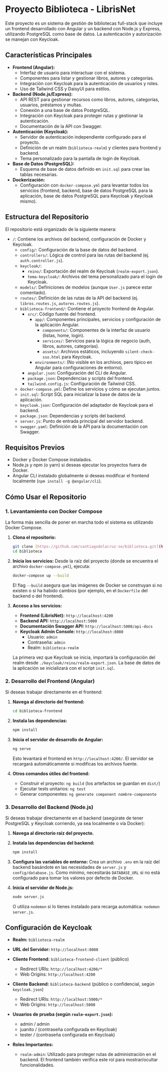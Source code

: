 # Proyecto Biblioteca - LibrisNet

Este proyecto es un sistema de gestión de bibliotecas full-stack que incluye un frontend desarrollado con Angular y un backend con Node.js y Express, utilizando PostgreSQL como base de datos. La autenticación y autorización se manejan con Keycloak.

## Características Principales

* **Frontend (Angular):**
    * Interfaz de usuario para interactuar con el sistema.
    * Componentes para listar y gestionar libros, autores y categorías.
    * Integración con Keycloak para la autenticación de usuarios y roles.
    * Uso de Tailwind CSS y DaisyUI para estilos.
* **Backend (Node.js/Express):**
    * API REST para gestionar recursos como libros, autores, categorías, usuarios, préstamos y multas.
    * Conexión a una base de datos PostgreSQL.
    * Integración con Keycloak para proteger rutas y gestionar la autenticación.
    * Documentación de la API con Swagger.
* **Autenticación (Keycloak):**
    * Servidor de autenticación independiente configurado para el proyecto.
    * Definición de un realm (`biblioteca-realm`) y clientes para frontend y backend.
    * Tema personalizado para la pantalla de login de Keycloak.
* **Base de Datos (PostgreSQL):**
    * Esquema de base de datos definido en `init.sql` para crear las tablas necesarias.
* **Dockerización:**
    * Configuración con `docker-compose.yml` para levantar todos los servicios (frontend, backend, base de datos PostgreSQL para la aplicación, base de datos PostgreSQL para Keycloak y Keycloak mismo).

## Estructura del Repositorio

El repositorio está organizado de la siguiente manera:

* `/`: Contiene los archivos del backend, configuración de Docker y Keycloak.
    * `config/`: Configuración de la base de datos del backend.
    * `controllers/`: Lógica de control para las rutas del backend (ej. `auth.controller.js`).
    * `keycloak/`:
        * `reino/`: Exportación del realm de Keycloak (`realm-export.json`).
        * `tema-keycloak/`: Archivos del tema personalizado para el login de Keycloak.
    * `models/`: Definiciones de modelos (aunque `User.js` parece estar comentado).
    * `routes/`: Definición de las rutas de la API del backend (ej. `libros.routes.js`, `autores.routes.js`).
    * `biblioteca-frontend/`: Contiene el proyecto frontend de Angular.
        * `src/`: Código fuente del frontend.
            * `app/`: Componentes principales, servicios y configuración de la aplicación Angular.
                * `components/`: Componentes de la interfaz de usuario (listas, home, login).
                * `services/`: Servicios para la lógica de negocio (auth, libros, autores, categorías).
                * `assets/`: Archivos estáticos, incluyendo `silent-check-sso.html` para Keycloak.
            * `environments/`: (No visible en los archivos, pero típico en Angular para configuraciones de entorno).
        * `angular.json`: Configuración del CLI de Angular.
        * `package.json`: Dependencias y scripts del frontend.
        * `tailwind.config.js`: Configuración de Tailwind CSS.
    * `docker-compose.yml`: Define los servicios y cómo se ejecutan juntos.
    * `init.sql`: Script SQL para inicializar la base de datos de la aplicación.
    * `keycloak.json`: Configuración del adaptador de Keycloak para el backend.
    * `package.json`: Dependencias y scripts del backend.
    * `server.js`: Punto de entrada principal del servidor backend.
    * `swagger.yaml`: Definición de la API para la documentación con Swagger.

## Requisitos Previos

* Docker y Docker Compose instalados.
* Node.js y npm (o yarn) si deseas ejecutar los proyectos fuera de Docker.
* Angular CLI instalado globalmente si deseas modificar el frontend localmente (`npm install -g @angular/cli`).

## Cómo Usar el Repositorio

### 1. Levantamiento con Docker Compose

La forma más sencilla de poner en marcha todo el sistema es utilizando Docker Compose.

1.  **Clona el repositorio:**
    ```bash
    git clone [https://github.com/santiagodelacruz-se/biblioteca.git](https://github.com/santiagodelacruz-se/biblioteca.git)
    cd biblioteca
    ```

2.  **Inicia los servicios:**
    Desde la raíz del proyecto (donde se encuentra el archivo `docker-compose.yml`), ejecuta:
    ```bash
    docker-compose up --build
    ```
    El flag `--build` asegura que las imágenes de Docker se construyan si no existen o si ha habido cambios (por ejemplo, en el `Dockerfile` del backend o del frontend).

3.  **Acceso a los servicios:**
    * **Frontend (LibrisNet):** `http://localhost:4200`
    * **Backend API:** `http://localhost:5000`
    * **Documentación Swagger API:** `http://localhost:5000/api-docs`
    * **Keycloak Admin Console:** `http://localhost:8080`
        * Usuario: `admin`
        * Contraseña: `admin`
        * Realm: `biblioteca-realm`

    La primera vez que Keycloak se inicia, importará la configuración del realm desde `./keycloak/reino/realm-export.json`.
    La base de datos de la aplicación se inicializará con el script `init.sql`.

### 2. Desarrollo del Frontend (Angular)

Si deseas trabajar directamente en el frontend:

1.  **Navega al directorio del frontend:**
    ```bash
    cd biblioteca-frontend
    ```

2.  **Instala las dependencias:**
    ```bash
    npm install
    ```

3.  **Inicia el servidor de desarrollo de Angular:**
    ```bash
    ng serve
    ```
    Esto levantará el frontend en `http://localhost:4200/`. El servidor se recargará automáticamente si modificas los archivos fuente.

4.  **Otros comandos útiles del frontend:**
    * Construir el proyecto: `ng build` (los artefactos se guardan en `dist/`)
    * Ejecutar tests unitarios: `ng test`
    * Generar componentes: `ng generate component nombre-componente`

### 3. Desarrollo del Backend (Node.js)

Si deseas trabajar directamente en el backend (asegúrate de tener PostgreSQL y Keycloak corriendo, ya sea localmente o vía Docker):

1.  **Navega al directorio raíz del proyecto.**

2.  **Instala las dependencias del backend:**
    ```bash
    npm install
    ```

3.  **Configura las variables de entorno:**
    Crea un archivo `.env` en la raíz del backend basándote en las necesidades de `server.js` y `config/database.js`. Como mínimo, necesitarás `DATABASE_URL` si no está configurado para tomar los valores por defecto de Docker.

4.  **Inicia el servidor de Node.js:**
    ```bash
    node server.js
    ```
    O utiliza `nodemon` si lo tienes instalado para recarga automática: `nodemon server.js`.

## Configuración de Keycloak

* **Realm:** `biblioteca-realm`
* **URL del Servidor:** `http://localhost:8080`
* **Cliente Frontend:** `biblioteca-frontend-client` (público)
    * Redirect URIs: `http://localhost:4200/*`
    * Web Origins: `http://localhost:4200`
* **Cliente Backend:** `biblioteca-backend` (público o confidencial, según `keycloak.json`)
    * Redirect URIs: `http://localhost:5000/*`
    * Web Origins: `http://localhost:5000`

* **Usuarios de prueba (según `realm-export.json`):**
    * admin / admin
    * juanito / (contraseña configurada en Keycloak)
    * tester / (contraseña configurada en Keycloak)

* **Roles Importantes:**
    * `realm-admin`: Utilizado para proteger rutas de administración en el backend. El frontend también verifica este rol para mostrar/ocultar funcionalidades.
